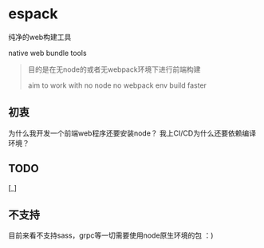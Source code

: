 # espack

纯净的web构建工具 

native web bundle tools

> 目的是在无node的或者无webpack环境下进行前端构建
> 
> aim to work with no node no webpack env build faster
> 
## 初衷

为什么我开发一个前端web程序还要安装node？
我上CI/CD为什么还要依赖编译环境？

## TODO

[_] 

## 不支持

目前来看不支持sass，grpc等一切需要使用node原生环境的包 ：)